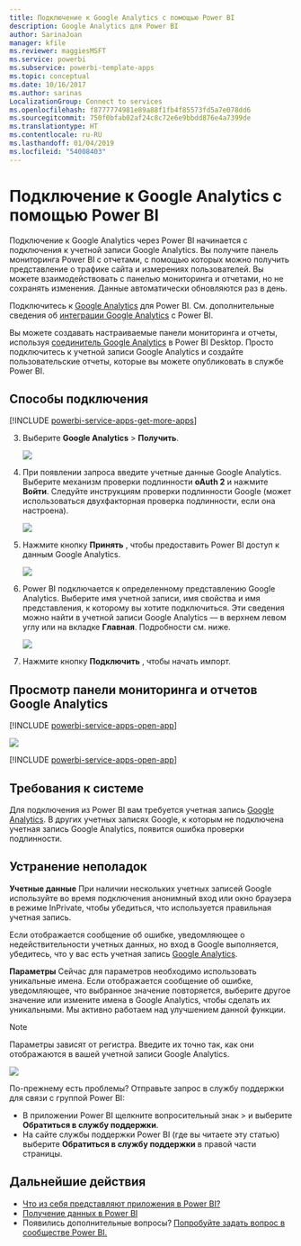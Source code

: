 ```yaml
---
title: Подключение к Google Analytics с помощью Power BI
description: Google Analytics для Power BI
author: SarinaJoan
manager: kfile
ms.reviewer: maggiesMSFT
ms.service: powerbi
ms.subservice: powerbi-template-apps
ms.topic: conceptual
ms.date: 10/16/2017
ms.author: sarinas
LocalizationGroup: Connect to services
ms.openlocfilehash: f8777774981e89a88f1fb4f85573fd5a7e078dd6
ms.sourcegitcommit: 750f0bfab02af24c8c72e6e9bbdd876e4a7399de
ms.translationtype: HT
ms.contentlocale: ru-RU
ms.lasthandoff: 01/04/2019
ms.locfileid: "54008403"
---
```

# <a name="connect-to-google-analytics-with-power-bi"></a>Подключение к Google Analytics с помощью Power BI
Подключение к Google Analytics через Power BI начинается с подключения к учетной записи Google Analytics. Вы получите панель мониторинга Power BI с отчетами, с помощью которых можно получить представление о трафике сайта и измерениях пользователей. Вы можете взаимодействовать с панелью мониторинга и отчетами, но не сохранять изменения. Данные автоматически обновляются раз в день.

Подключитесь к [Google Analytics](https://app.powerbi.com/getdata/services/google-analytics) для Power BI. См. дополнительные сведения об [интеграции Google Analytics](https://powerbi.microsoft.com/integrations/google-analytics) с Power BI.

Вы можете создавать настраиваемые панели мониторинга и отчеты, используя [соединитель Google Analytics](service-google-analytics-connector.md) в Power BI Desktop. Просто подключитесь к учетной записи Google Analytics и создайте пользовательские отчеты, которые вы можете опубликовать в службе Power BI.

## <a name="how-to-connect"></a>Способы подключения
[!INCLUDE [powerbi-service-apps-get-more-apps](./includes/powerbi-service-apps-get-more-apps.md)]

3. Выберите **Google Analytics** \> **Получить**.
   
   ![](media/service-connect-to-google-analytics/ga.png)
4. При появлении запроса введите учетные данные Google Analytics. Выберите механизм проверки подлинности **oAuth 2** и нажмите **Войти**. Следуйте инструкциям проверки подлинности Google (может использоваться двухфакторная проверка подлинности, если она настроена).
   
   ![](media/service-connect-to-google-analytics/creds.png)
5. Нажмите кнопку **Принять** , чтобы предоставить Power BI доступ к данным Google Analytics.
   
   ![](media/service-connect-to-google-analytics/googleanalytics.png)
6. Power BI подключается к определенному представлению Google Analytics. Выберите имя учетной записи, имя свойства и имя представления, к которому вы хотите подключиться. Эти сведения можно найти в учетной записи Google Analytics — в верхнем левом углу или на вкладке **Главная**. Подробности см. ниже. 
   
   ![](media/service-connect-to-google-analytics/params2.png)
5. Нажмите кнопку **Подключить** , чтобы начать импорт. 

## <a name="view-the-google-analytics-dashboard-and-reports"></a>Просмотр панели мониторинга и отчетов Google Analytics
[!INCLUDE [powerbi-service-apps-open-app](./includes/powerbi-service-apps-open-app.md)]

   ![](media/service-connect-to-google-analytics/googleanalytics2.png)

[!INCLUDE [powerbi-service-apps-open-app](./includes/powerbi-service-apps-what-now.md)]

## <a name="system-requirements"></a>Требования к системе
Для подключения из Power BI вам требуется учетная запись [Google Analytics](https://www.google.com/analytics/). В других учетных записях Google, к которым не подключена учетная запись Google Analytics, появится ошибка проверки подлинности.

## <a name="troubleshooting"></a>Устранение неполадок
**Учетные данные** При наличии нескольких учетных записей Google используйте во время подключения анонимный вход или окно браузера в режиме InPrivate, чтобы убедиться, что используется правильная учетная запись.

Если отображается сообщение об ошибке, уведомляющее о недействительности учетных данных, но вход в Google выполняется, убедитесь, что у вас есть учетная запись [Google Analytics](https://www.google.com/analytics/).

**Параметры** Сейчас для параметров необходимо использовать уникальные имена. Если отображается сообщение об ошибке, уведомляющее, что выбранное значение повторяется, выберите другое значение или измените имена в Google Analytics, чтобы сделать их уникальными. Мы активно работаем над улучшением данной функции.

>[!NOTE]
>Параметры зависят от регистра. Введите их точно так, как они отображаются в вашей учетной записи Google Analytics.

![](media/service-connect-to-google-analytics/pbi_googleanalytics1.png)

По-прежнему есть проблемы? Отправьте запрос в службу поддержки для связи с группой Power BI:

* В приложении Power BI щелкните вопросительный знак \> и выберите **Обратиться в службу поддержки**.
* На сайте службы поддержки Power BI (где вы читаете эту статью) выберите **Обратиться в службу поддержки** в правой части страницы.

## <a name="next-steps"></a>Дальнейшие действия
* [Что из себя представляют приложения в Power BI?](service-create-distribute-apps.md)
* [Получение данных в Power BI](service-get-data.md)
* Появились дополнительные вопросы? [Попробуйте задать вопрос в сообществе Power BI.](http://community.powerbi.com/)

